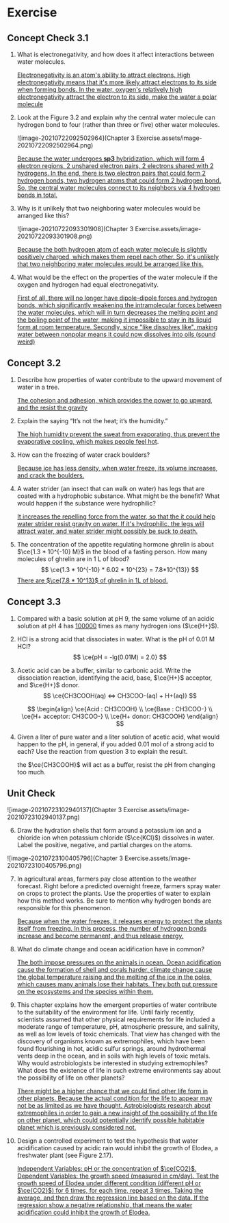 # Exercise

## Concept Check 3.1

1. What is electronegativity, and how does it affect interactions between water molecules.

   <u>Electronegativity is an atom's ability to attract electrons. High electronegativity means that it's more likely attract electrons to its side when forming bonds. In the water, oxygen's relatively high electronegativity attract the electron to its side, make the water a polar molecule</u>

2. Look at the Figure 3.2 and explain why the central water molecule can hydrogen bond to four (rather than three or five) other water molecules.

   ![image-20210722092502964](Chapter 3 Exercise.assets/image-20210722092502964.png)

   <u>Because the water undergoes **sp3** hybridization, which will form 4 electron regions, 2 unshared electron pairs, 2 electrons shared with 2 hydrogens. In the end, there is two electron pairs that could form 2 hydrogen bonds, two hydrogen atoms that could form 2 hydrogen bond. So, the central water molecules connect to its neighbors via 4 hydrogen bonds in total.</u>

3. Why is it unlikely that two neighboring water molecules would be arranged like this?

   ![image-20210722093301908](Chapter 3 Exercise.assets/image-20210722093301908.png)

   <u>Because the both hydrogen atom of each water molecule is slightly positively charged, which makes them repel each other. So, it's unlikely that two neighboring water molecules would be arranged like this.</u> 

4. What would be the effect on the properties of the water molecule if the oxygen and hydrogen had equal electronegativity.

   <u>First of all, there will no longer have dipole-dipole forces and hydrogen bonds, which significantly weakening the intramolecular forces between the water molecules, which will in turn decreases the melting point and the boiling point of the water, making it impossible to stay in its liquid form at room temperature. Secondly, since "like dissolves like", making water between nonpolar means it could now dissolves into oils (sound weird)</u>

## Concept 3.2

1. Describe how properties of water contribute to the upward movement of water in a tree.

   <u>The cohesion and adhesion, which provides the power to go upward, and the resist the gravity</u>

2. Explain the saying “It’s not the heat; it’s the humidity.”

   <u>The high humidity prevent the sweat from evaporating, thus prevent the evaporative cooling, which makes people feel hot</u>.

3. How can the freezing of water crack boulders?

   <u>Because ice has less density, when water freeze, its volume increases, and crack the boulders.</u>

4. A water strider (an insect that can walk on water) has legs that are coated with a hydrophobic substance. What might be the benefit? What would happen if the substance were hydrophilic?

   <u>It increases the repelling force from the water, so that the it could help water strider resist gravity on water. If it's hydrophilic, the legs will attract water, and water strider might possibly be suck to death.</u>

5. The concentration of the appetite regulating hormone ghrelin is about $\ce{1.3 * 10^{-10} M}$​​ in the blood of a fasting person. How many molecules of ghrelin are in 1 L of blood?
   $$
   \ce{1.3 * 10^{-10} * 6.02 * 10^{23} = 7.8*10^{13}}
   $$
   <u>There are $\ce{7.8 * 10^13}$​ of ghrelin in 1L of blood.</u>

## Concept 3.3

1. Compared with a basic solution at pH 9, the same volume of an acidic solution at pH 4 has <u>100000</u> times as many hydrogen ions ($\ce{H+}$).

2. HCl is a strong acid that dissociates in water. What is the pH of 0.01 M HCl?
   $$
   \ce{pH = -lg(0.01M) = 2.0}
   $$
   
3. Acetic acid can be a buffer, similar to carbonic acid. Write the dissociation reaction, identifying the acid, base, $\ce{H+}$ acceptor, and $\ce{H+}$ donor.
   $$
   \ce{CH3COOH(aq) <=> CH3COO-(aq) + H+(aq)}
   $$

   $$
   \begin{align}
   	\ce{Acid : CH3COOH} \\
   	\ce{Base : CH3COO-} \\
   	\ce{H+ acceptor: CH3COO-} \\
   	\ce{H+ donor: CH3COOH}
   \end{align}
   $$

4. Given a liter of pure water and a liter solution of acetic acid, what would happen to the pH, in general, if you added 0.01 mol of a strong acid to each? Use the reaction from question 3 to explain the result.

   the $\ce{CH3COOH}$​ will act as a buffer, resist the pH from changing too much.

## Unit Check

![image-20210723102940137](Chapter 3 Exercise.assets/image-20210723102940137.png)

6. Draw the hydration shells that form around a potassium ion and a chloride ion when potassium chloride ($\ce{KCl}$) dissolves in water. Label the positive, negative, and partial charges on the atoms.

![image-20210723100405796](Chapter 3 Exercise.assets/image-20210723100405796.png)

7. In agricultural areas, farmers pay close attention to the weather forecast. Right before a predicted overnight freeze, farmers spray water on crops to protect the plants. Use the properties of water to explain how this method works. Be sure to mention why hydrogen bonds are responsible for this phenomenon.

   <u>Because when the water freezes, it releases energy to protect the plants itself from freezing. In this process, the number of hydrogen bonds increase and become permanent, and thus release energy.</u>

8. What do climate change and ocean acidification have in common?

   <u>The both impose pressures on the animals in ocean. Ocean acidification cause the formation of shell and corals harder, climate change cause the global temperature raising and the melting of the ice in the poles, which causes many animals lose their habitats. They both put pressure on the ecosystems and the species within them.</u>

9. This chapter explains how the emergent properties of water contribute to the suitability of the environment for life. Until fairly recently, scientists assumed that other physical requirements for life included a moderate range of temperature, pH, atmospheric pressure, and salinity, as well as low levels of toxic chemicals. That view has changed with the discovery of organisms known as extremophiles, which have been found flourishing in hot, acidic sulfur springs, around hydrothermal vents deep in the ocean, and in soils with high levels of toxic metals. Why would astrobiologists be interested in studying extremophiles? What does the existence of life in such extreme environments say about the possibility of life on other planets?

   <u>There might be a higher chance that we could find other life form in other planets. Because the actual condition for the life to appear may not be as limited as we have thought. Astrobiologists research about extremophiles in order to gain a new insight of the possibility of the life on other planet, which could potentially identify possible habitable planet which is previously considered not.</u>

10. Design a controlled experiment to test the hypothesis that water acidification caused by acidic rain would inhibit the growth of Elodea, a freshwater plant (see Figure 2.17).

    <u>Independent Variables: pH or the concentration of $\ce{CO2}$​​​​. Dependent Variables: the growth speed (measured in cm/day). Test the growth speed of Elodea under different condition (different pH or $\ce{CO2}$​​) for 6 times, for each time, repeat 3 times. Taking the average, and then draw the regression line based on the data. If the regression show a negative relationship, that means the water acidification could inhibit the growth of Elodea.</u>

    
